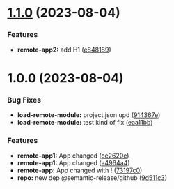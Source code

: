 # [1.1.0](https://github.com/MisterShyster/mf-nx-test-repo/compare/remote-app1-v1.0.0...remote-app1-v1.1.0) (2023-08-04)


### Features

* **remote-app2:** add H1 ([e848189](https://github.com/MisterShyster/mf-nx-test-repo/commit/e848189ac1077f668b1a92410bab264925792da9))

# 1.0.0 (2023-08-04)


### Bug Fixes

* **load-remote-module:** project.json upd ([914367e](https://github.com/MisterShyster/mf-nx-test-repo/commit/914367e9036fd18b596f7ea82ba75cb6e07959e8))
* **load-remote-module:** test kind of fix ([eaa11bb](https://github.com/MisterShyster/mf-nx-test-repo/commit/eaa11bbc7681962f54dc673f150612d43c5ea884))


### Features

* **remote-app1:** App changed ([ce2620e](https://github.com/MisterShyster/mf-nx-test-repo/commit/ce2620e0f10f52fe8028ee3cc658f7f184decdc8))
* **remote-app1:** App changed ([a4964a4](https://github.com/MisterShyster/mf-nx-test-repo/commit/a4964a447cd3ef5d59e9d3393d2d8a098012738f))
* **remote-app:** App changed with ! ([73197c0](https://github.com/MisterShyster/mf-nx-test-repo/commit/73197c05f3fbe6656f800403012e48978b948bdc))
* **repo:** new dep @semantic-release/github ([9d511c3](https://github.com/MisterShyster/mf-nx-test-repo/commit/9d511c3bff25a849b88dc7e07992f9e7cefe141e))
